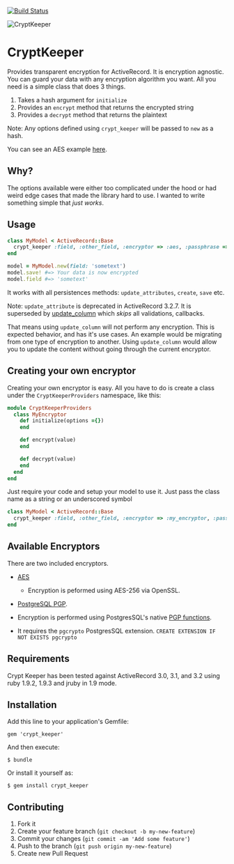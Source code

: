 [![Build Status](https://secure.travis-ci.org/jmazzi/crypt_keeper.png?branch=master)](http://travis-ci.org/jmazzi/crypt_keeper)

![CryptKeeper](http://i.imgur.com/qf0aD.jpg)

# CryptKeeper 

Provides transparent encryption for ActiveRecord. It is encryption agnostic. 
You can guard your data with any encryption algorithm you want. All you need
is a simple class that does 3 things.

1. Takes a hash argument for `initialize`
2. Provides an `encrypt` method that returns the encrypted string
3. Provides a `decrypt` method that returns the plaintext

Note: Any options defined using `crypt_keeper` will be passed to `new` as a 
hash.

You can see an AES example [here](https://github.com/jmazzi/crypt_keeper_providers/blob/master/lib/crypt_keeper_providers/aes.rb).

## Why?

The options available were either too complicated under the hood or had weird 
edge cases that made the library hard to use. I wanted to write something
simple that *just works*.

## Usage

```ruby
class MyModel < ActiveRecord::Base
  crypt_keeper :field, :other_field, :encryptor => :aes, :passphrase => 'super_good_password'
end

model = MyModel.new(field: 'sometext')
model.save! #=> Your data is now encrypted
model.field #=> 'sometext'
```

It works with all persistences methods: `update_attributes`, `create`, `save` 
etc.

Note: `update_attribute` is deprecated in ActiveRecord 3.2.7. It is superseded
by [update_column](http://apidock.com/rails/ActiveRecord/Persistence/update_column) which _skips_ all validations, callbacks.

That means using `update_column` will not perform any encryption. This is 
expected behavior, and has it's use cases. An example would be migrating from
one type of encryption to another. Using `update_column` would allow you to
update the content without going through the current encryptor.

## Creating your own encryptor

Creating your own encryptor is easy. All you have to do is create a class 
under the `CryptKeeperProviders` namespace, like this:

```ruby
module CryptKeeperProviders
  class MyEncryptor
    def initialize(options ={})
    end

    def encrypt(value)
    end

    def decrypt(value)
    end
  end
end

```

Just require your code and setup your model to use it. Just pass the class name
as a string or an underscored symbol


```ruby
class MyModel < ActiveRecord::Base
  crypt_keeper :field, :other_field, :encryptor => :my_encryptor, :passphrase => 'super_good_password'
end
```

## Available Encryptors

There are two included encryptors. 

* [AES](https://github.com/jmazzi/crypt_keeper_providers/blob/master/lib/crypt_keeper_providers/aes.rb)
  * Encryption is peformed using AES-256 via OpenSSL.

* [PostgreSQL PGP](https://github.com/jmazzi/crypt_keeper_providers/blob/master/lib/crypt_keeper_providers/postgres_pgp.rb). 
 * Encryption is performed using PostgresSQL's native [PGP functions](http://www.postgresql.org/docs/9.1/static/pgcrypto.html).
 * It requires the `pgcrypto` PostgresSQL extension. `CREATE EXTENSION IF NOT EXISTS pgcrypto`

## Requirements

Crypt Keeper has been tested against ActiveRecord 3.0, 3.1, and 3.2 using ruby
1.9.2, 1.9.3 and jruby in 1.9 mode.

## Installation

Add this line to your application's Gemfile:

    gem 'crypt_keeper'

And then execute:

    $ bundle

Or install it yourself as:

    $ gem install crypt_keeper


## Contributing

1. Fork it
2. Create your feature branch (`git checkout -b my-new-feature`)
3. Commit your changes (`git commit -am 'Add some feature'`)
4. Push to the branch (`git push origin my-new-feature`)
5. Create new Pull Request
